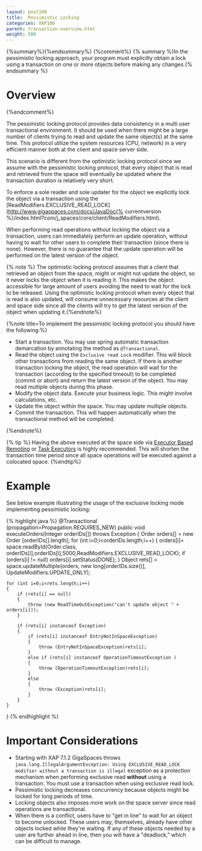 ```yaml
---
layout: post100
title:  Pessimistic Locking
categories: XAP100
parent: transaction-overview.html
weight: 500
---
```


{%summary%}{%endsummary%}
{%comment%}
{% summary %}In the pessimistic locking approach, your program must explicitly obtain a lock using a transaction on one or more objects before making any changes.{% endsummary %}
# Overview
{%endcomment%}

The pessimistic locking protocol provides data consistency in a multi user transactional environment. It should be used when there might be a large number of clients trying to read and update the same object(s) at the same time. This protocol utilize the system resources (CPU, network) in a very efficient manner both at the client and space server side.

This scenario is different from the optimistic locking protocol since we assume with the pessimistic locking protocol, that every object that is read and retrieved from the space will eventually be updated where the transaction duration is relatively very short.

To enforce a sole reader and sole updater for the object we explicitly lock the object via a transaction using the [ReadModifiers.EXCLUSIVE_READ_LOCK](http://www.gigaspaces.com/docs/JavaDoc{% currentversion %}/index.html?com/j_spaces/core/client/ReadModifiers.html).

When performing read operations without locking the object via a transaction, users can immediately perform an update operation, without having to wait for other users to complete their transaction (since there is none). However, there is no guarantee that the update operation will be performed on the latest version of the object.

{% note %} The optimistic locking protocol assumes that a client that retrieved an object from the space, might or might not update the object, so it never locks the object when it is reading it. This makes the object accessible for large amount of users avoiding the need to wait for the lock to be released. Using the optimistic locking protocol when every object that is read is also updated, will consume unnecessary resources at the client and space side since all the clients will try to get the latest version of the object when updating it.{%endnote%}


{%note title=To implement the pessimistic locking protocol you should have the following:%}

- Start a transaction. You may use spring automatic transaction demarcation by annotating the method as `@Transactional`.
- Read the object using the `Exclusive read Lock` modifier.  This will block other transactions from reading the same object. If there is another transaction locking the object, the read operation will wait for the transaction (according to the specified timeout) to be completed (commit or abort) and return the latest version of the object. You may read multiple objects during this phase.
- Modify the object data. Execute your business logic. This might involve calculations, etc.
- Update the object within the space. You may update multiple objects.
- Commit the transaction. This will happen automatically when the transactional method will be completed.

{%endnote%}

{% tip %} Having the above executed at the space side via [Executor Based Remoting](./executor-based-remoting.html) or [Task Executors](./task-execution-over-the-space.html) is highly recommended. This will shorten the transaction time period since all space operations will be executed against a colocated space. {%endtip%}

# Example

See below example illustrating the usage of the exclusive locking mode implementing pessimistic locking:

{% highlight java %}
@Transactional (propagation=Propagation.REQUIRES_NEW)
public void executeOrders(Integer orderIDs[]) throws Exception
{
	Order orders[] = new Order [orderIDs[].length];
	for (int i=0;i<orderIDs.length;i++)
	{
		orders[i]= space.readById(Order.class, orderIDs[i],orderIDs[i],5000,ReadModifiers.EXCLUSIVE_READ_LOCK);
                if (orders[i] != null)
		     orders[i].setStatus(DONE);
	}
	Object rets[] = space.updateMultiple(orders, new long[orderIDs.size()], UpdateModifiers.UPDATE_ONLY);

	for (int i=0;i<rets.length;i++)
	{
		if (rets[i] == null)
		{
			throw (new ReadTimeOutException("can't update object " + orders[i]));
		}

		if (rets[i] instanceof Exception)
		{
			if (rets[i] instanceof EntryNotInSpaceException)
			{
				throw (EntryNotInSpaceException)rets[i];
			}
			else if (rets[i] instanceof OperationTimeoutException )
			{
				throw (OperationTimeoutException)rets[i];
			}
			else
			{
				throw (Exception)rets[i];
			}
		}
	}
}
{% endhighlight %}

# Important Considerations

- Starting with XAP 7.1.2 GigaSpaces throws `java.lang.IllegalArgumentException: Using EXCLUSIVE_READ_LOCK modifier without a transaction is illegal` exception as a protection mechanism when performing exclusive read **without** using a transaction. You must use a transaction when using exclusive read lock.
- Pessimistic locking decreases concurrency because objects might be locked for long periods of time.
- Locking objects also imposes more work on the space server since read operations are transactional.
- When there is a conflict, users have to "get in line" to wait for an object to become unlocked. These users may, themselves, already have other objects locked while they're waiting. If any of these objects needed by a user are further ahead in line, then you will have a "deadlock," which can be difficult to manage.
